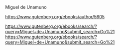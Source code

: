 Miguel de Unamuno 

https://www.gutenberg.org/ebooks/author/5605

https://www.gutenberg.org/ebooks/search/?query=Miguel+de+Unamuno&submit_search=Go%21
https://www.gutenberg.org/ebooks/search/?query=Miguel+de+Unamuno&submit_search=Go%21